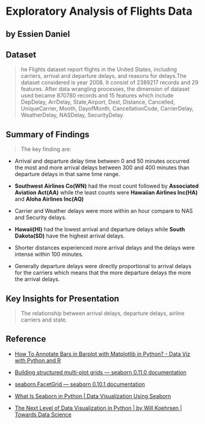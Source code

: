 # Exploratory Analysis of Flights Data
## by Essien Daniel



## Dataset

> he Flights dataset report flights in the United States, including carriers, arrival and departure delays, and reasons for delays.The dataset considered is year 2008. It consist of 2389217 records and 29 features. 
> After data wrangling processes, the dimension of dataset used became 870780 records and 15 features which include  DepDelay, ArrDelay, State,Airport, Dest, Distance, Cancelled, UniqueCarrier, Month, DayofMonth, CancellationCode, CarrierDelay, WeatherDelay, NASDelay, SecurityDelay.

## Summary of Findings

> The key finding are:

* Arrival and departure delay time between 0 and 50 minutes occurred the most and more arrival delays between 300 and 400 minutes than departure delays in that same time range.

* **Southwest Airlines Co(WN)** had the most count followed by **Associated Aviation Act(AA)** while the least counts were **Hawaiian Airlines Inc(HA)** and **Aloha Airlines Inc(AQ)**

* Carrier and Weather delays were more within an hour compare to NAS and Security delays.

* **Hawaii(HI)** had the lowest arrival and departure delays while **South Dakota(SD)** have the highest arrival delays.

* Shorter distances experienced more arrival delays and the delays were intense within 100 minutes.

* Generally departure delays were directly proportional to arrival delays for the carriers which means that the more departure delays the more the arrival delays.

## Key Insights for Presentation

> The relationship between arrival delays, departure delays, airline carriers and state.

## Reference
* [How To Annotate Bars in Barplot with Matplotlib in Python? - Data Viz with Python and R](https://seaborn.pydata.org/tutorial/axis_grids.html)

* [Building structured multi-plot grids — seaborn 0.11.0 documentation](https://seaborn.pydata.org/tutorial/axis_grids.html)

* [seaborn.FacetGrid — seaborn 0.10.1 documentation](https://seaborn.pydata.org/generated/seaborn.FacetGrid.html)

* [What Is Seaborn in Python | Data Visualization Using Seaborn](https://www.analyticsvidhya.com/blog/2019/09/comprehensive-data-visualization-guide-seaborn-python/?utm_source=blog&utm_medium=6-data-visualization-python-libraries)

* [The Next Level of Data Visualization in Python | by Will Koehrsen | Towards Data Science](https://towardsdatascience.com/the-next-level-of-data-visualization-in-python-dd6e99039d5e)